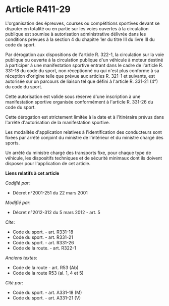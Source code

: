 # Article R411-29

L'organisation des épreuves, courses ou compétitions sportives devant se disputer en totalité ou en partie sur les voies
ouvertes à la circulation publique est soumise à autorisation administrative délivrée dans les conditions prévues à la
section 4 du chapitre 1er du titre III du livre III du code du sport. 

Par dérogation aux dispositions de l'article R. 322-1, la circulation sur la voie publique ou ouverte à la circulation
publique d'un véhicule à moteur destiné à participer à une manifestation sportive entrant dans le cadre de l'article R.
331-18 du code du sport, non réceptionné ou qui n'est plus conforme à sa réception d'origine telle que prévue aux articles R.
321-1 et suivants, est autorisée sur un parcours de liaison tel que défini à l'article R. 331-21 (4°) du code du sport. 

Cette autorisation est valide sous réserve d'une inscription à une manifestation sportive organisée conformément à l'article
R. 331-26 du code du sport. 

Cette dérogation est strictement limitée à la date et à l'itinéraire prévus dans l'arrêté d'autorisation de la manifestation
sportive. 

Les modalités d'application relatives à l'identification des conducteurs sont fixées par arrêté conjoint du ministre de
l'intérieur et du ministre chargé des sports. 

Un arrêté du ministre chargé des transports fixe, pour chaque type de véhicule, les dispositifs techniques et de sécurité
minimaux dont ils doivent disposer pour l'application de cet article.

**Liens relatifs à cet article**

_Codifié par_:

  - Décret n°2001-251 du 22 mars 2001

_Modifié par_:

  - Décret n°2012-312 du 5 mars 2012 - art. 5

_Cite_:

  - Code du sport. - art. R331-18
  - Code du sport. - art. R331-21
  - Code du sport. - art. R331-26
  - Code de la route. - art. R322-1

_Anciens textes_:

  - Code de la route - art. R53 (Ab)
  - Code de la route R53 (al. 1, 4 et 5)

_Cité par_:

  - Code du sport. - art. A331-18 (M)
  - Code du sport. - art. A331-21 (V)

